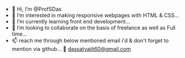 - 👋 Hi, I’m @ProfSDas
- 👀 I’m interested in making responsive webpages with HTML & CSS...
- 🌱 I’m currently learning front end development...
- 💞️ I’m looking to collaborate on the basis of freelance as well as Full time...
- 📫 reach me through below mentioned email i'd & don't forget to mention via github...
📨 dassatyajit60@gmail.com
<!---
ProfSDas/ProfSDas is a ✨ special ✨ repository because its `README.md` (this file) appears on your GitHub profile.
You can click the Preview link to take a look at your changes.
--->
